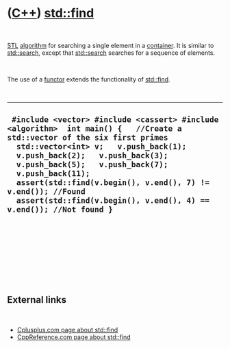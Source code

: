 
 

 

 

 

 

([C++](Cpp.md)) [std::find](CppStdFind.md)
=========================================

 

[STL](CppStl.md) [algorithm](CppAlgorithm.md) for searching a single
element in a [container](CppContainer.md). It is similar to
[std::search](CppStdSearch.md), except that [std::search](CppStdSearch.md)
searches for a sequence of elements.

 

The use of a [functor](CppFunctor.md) extends the functionality of
[std::find](CppStdFind.md).

 

  ----------------------------------------------------------------------------------------------------------------------------------------------------------------------------------------------------------------------------------------------------------------------------------------------------------------------------------------------------------------------------------------------------
  ` #include <vector> #include <cassert> #include <algorithm>  int main() {   //Create a std::vector of the six first primes   std::vector<int> v;   v.push_back(1);   v.push_back(2);   v.push_back(3);   v.push_back(5);   v.push_back(7);   v.push_back(11);   assert(std::find(v.begin(), v.end(), 7) != v.end()); //Found   assert(std::find(v.begin(), v.end(), 4) == v.end()); //Not found }`
  ----------------------------------------------------------------------------------------------------------------------------------------------------------------------------------------------------------------------------------------------------------------------------------------------------------------------------------------------------------------------------------------------------

 

 

 

 

 

External links
--------------

 

-   [Cplusplus.com page about
    std::find](http://www.cplusplus.com/reference/string/string/find)
-   [CppReference.com page about
    std::find](http://www.cppreference.com/wiki/stl/algorithm/find)

 

 

 

 

 

 

